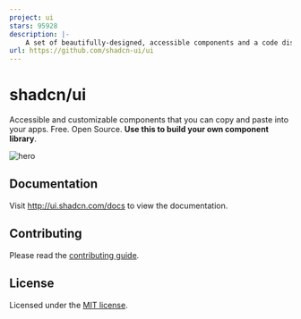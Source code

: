 ```yaml
---
project: ui
stars: 95928
description: |-
    A set of beautifully-designed, accessible components and a code distribution platform. Works with your favorite frameworks. Open Source. Open Code.
url: https://github.com/shadcn-ui/ui
---
```


# shadcn/ui

Accessible and customizable components that you can copy and paste into your apps. Free. Open Source. **Use this to build your own component library**.

![hero](apps/www/public/og.jpg)

## Documentation

Visit http://ui.shadcn.com/docs to view the documentation.

## Contributing

Please read the [contributing guide](/CONTRIBUTING.md).

## License

Licensed under the [MIT license](https://github.com/shadcn/ui/blob/main/LICENSE.md).

